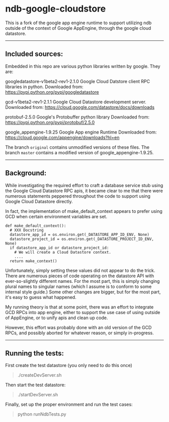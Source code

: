 # ndb-google-cloudstore

This is a fork of the google app engine runtime to support utilizing ndb outside of 
the context of Google AppEngine, through the google cloud datastore.

---

## Included sources:

Embedded in this repo are various python libraries written by google. They are:

googledatastore-v1beta2-rev1-2.1.0
Google Cloud Datstore client RPC libraries in python.
Downloaded from: https://pypi.python.org/pypi/googledatastore

gcd-v1beta2-rev1-2.1.1
Google Cloud Datastore development server.
Downloaded from: https://cloud.google.com/datastore/docs/downloads

protobuf-2.5.0
Google's Protobuffer python library
Downloaded from: https://pypi.python.org/pypi/protobuf/2.5.0

google_appengine-1.9.25
Google App engine Runtime
Downloaded from: https://cloud.google.com/appengine/downloads?hl=en

The branch `original` contains unmodified versions of these files. 
The branch `master` contains a modified version of google_appengine-1.9.25.

---

## Background:

While investigating the required effort to craft a database service stub using
the Google Cloud Datastore RPC apis, it became clear to me that there were numerous
statements peppered throughout the code to support using Google Cloud Datastore
directly.

In fact, the implementation of make_default_context appears to prefer using GCD
when certain environment variables are set.

```
def make_default_context():
  # XXX Docstring
  datastore_app_id = os.environ.get(_DATASTORE_APP_ID_ENV, None)
  datastore_project_id = os.environ.get(_DATASTORE_PROJECT_ID_ENV, None)
  if datastore_app_id or datastore_project_id:
    # We will create a Cloud Datastore context.
    ....
  return make_context()
```

Unfortunately, simply setting these values did not appear to do the trick. There
are numerous pieces of code operating on the datastore API with ever-so-slightly
different names. For the most part, this is simply changing plural names to
singular names (which I assume is to conform to some internal style guide.) Some
other changes are bigger, but for the most part, it's easy to guess what happened.

My running theory is that at some point, there was an effort to integrate GCD
RPCs into app engine, either to support the use case of using outside of AppEngine,
or to unify apis and clean up code.

However, this effort was probably done with an old version of the GCD RPCs, and 
possibly aborted for whatever reason, or simply in-progress.

---

## Running the tests:

First create the test datastore (you only need to do this once)

> ./createDevServer.sh

Then start the test datastore:

> ./startDevServer.sh

Finally, set up the proper environment and run the test cases:

> python runNdbTests.py